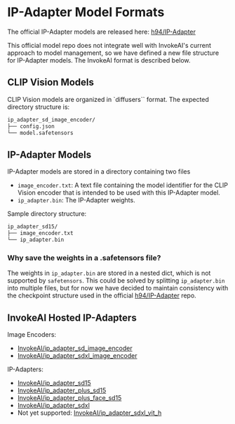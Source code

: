 # IP-Adapter Model Formats

The official IP-Adapter models are released here: [h94/IP-Adapter](https://huggingface.co/h94/IP-Adapter)

This official model repo does not integrate well with InvokeAI's current approach to model management, so we have defined a new file structure for IP-Adapter models. The InvokeAI format is described below.

## CLIP Vision Models

CLIP Vision models are organized in `diffusers`` format. The expected directory structure is:

```bash
ip_adapter_sd_image_encoder/
├── config.json
└── model.safetensors
```

## IP-Adapter Models

IP-Adapter models are stored in a directory containing two files
- `image_encoder.txt`: A text file containing the model identifier for the CLIP Vision encoder that is intended to be used with this IP-Adapter model.
- `ip_adapter.bin`: The IP-Adapter weights.

Sample directory structure:
```bash
ip_adapter_sd15/
├── image_encoder.txt
└── ip_adapter.bin
```

### Why save the weights in a .safetensors file?

The weights in `ip_adapter.bin` are stored in a nested dict, which is not supported by `safetensors`. This could be solved by splitting `ip_adapter.bin` into multiple files, but for now we have decided to maintain consistency with the checkpoint structure used in the official [h94/IP-Adapter](https://huggingface.co/h94/IP-Adapter) repo.

## InvokeAI Hosted IP-Adapters

Image Encoders:
- [InvokeAI/ip_adapter_sd_image_encoder](https://huggingface.co/InvokeAI/ip_adapter_sd_image_encoder)
- [InvokeAI/ip_adapter_sdxl_image_encoder](https://huggingface.co/InvokeAI/ip_adapter_sdxl_image_encoder)

IP-Adapters:
- [InvokeAI/ip_adapter_sd15](https://huggingface.co/InvokeAI/ip_adapter_sd15)
- [InvokeAI/ip_adapter_plus_sd15](https://huggingface.co/InvokeAI/ip_adapter_plus_sd15)
- [InvokeAI/ip_adapter_plus_face_sd15](https://huggingface.co/InvokeAI/ip_adapter_plus_face_sd15)
- [InvokeAI/ip_adapter_sdxl](https://huggingface.co/InvokeAI/ip_adapter_sdxl)
- Not yet supported: [InvokeAI/ip_adapter_sdxl_vit_h](https://huggingface.co/InvokeAI/ip_adapter_sdxl_vit_h)